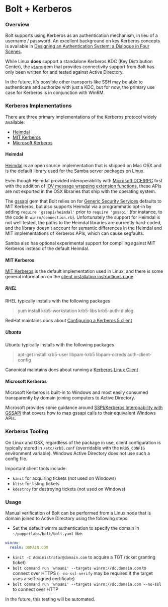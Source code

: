 # Bolt + Kerberos

### Overview

Bolt supports using Kerberos as an authentication mechanism, in lieu of a username / password. An excellent background on key Kerberos concepts is available in [Designing an Authentication System: a Dialogue in Four Scenes](https://web.mit.edu/kerberos/www/dialogue.html).

While Linux **does** support a standalone Kerberos KDC (Key Distribution Center), the [`winrm`](https://github.com/WinRb/WinRM) gem that provides connectivity support from Bolt has only been written for and tested against Active Directory.

In the future, it's possible other transports like SSH may be able to authenticate and authorize with just a KDC, but for now, the primary use case for Kerberos is in conjunction with WinRM.

### Kerberos Implementations

There are three primary implementations of the Kerberos protocol widely available:

* [Heimdal](#heimdal)
* [MIT Kerberos](#mit-kerberos)
* [Microsoft Kerberos](#microsoft-kerberos)

#### Heimdal

[Heimdal](https://www.h5l.org/) is an open source implementation that is shipped on Mac OSX and is the default library used for the Samba server packages on Linux.

Even though Heimdal provided interoperability with [Microsoft DCE/RPC](https://en.wikipedia.org/wiki/DCE/RPC) first with the addition of [IOV message wrapping extension functions](https://web.mit.edu/kerberos/krb5-latest/doc/appdev/gssapi.html#iov-message-wrapping), these APIs are not exported in the OSX libraries that ship with the operating system.

The [gssapi](https://github.com/zenchild/gssapi) gem that Bolt relies on for [Generic Security Services](https://en.wikipedia.org/wiki/Generic_Security_Services_Application_Program_Interface) defaults to MIT Kerberos, but also supports Heimdal via a programmatic opt-in by adding `require 'gssapi/heimdal'` prior to `require 'gssapi'` (for instance, to the code in `winrm/connection.rb`). Unfortunately the support for Heimdal is not well tested, the paths to the Heimdal libraries are currently hard-coded, and the library doesn't account for semantic differences in the Heimdal and MIT implementations of Kerberos APIs, which can cause segfaults.

Samba also has optional experimental support for compiling against MIT Kerberos instead of the default Heimdal.

#### MIT Kerberos

[MIT Kerberos](https://web.mit.edu/kerberos/) is the default implementation used in Linux, and there is some general information on the [client installation instructions page](https://web.mit.edu/Kerberos/www/krb5-latest/doc/admin/install_clients.html).

##### RHEL

RHEL typically installs with the following packages

> yum install krb5-workstation krb5-libs krb5-auth-dialog

RedHat maintains docs about [Configuring a Kerberos 5 client](https://access.redhat.com/documentation/en-us/red_hat_enterprise_linux/6/html/managing_smart_cards/configuring_a_kerberos_5_client)

##### Ubuntu

Ubuntu typically installs with the following packages

> apt-get install krb5-user libpam-krb5 libpam-ccreds auth-client-config

Canonical maintains docs about running a [Kerberos Linux Client](https://help.ubuntu.com/lts/serverguide/kerberos.html#kerberos-linux-client)

#### Microsoft Kerberos

Microsoft Kerberos is built-in to Windows and most easily consumed transparently by domain joining computers to Active Directory.

Microsoft provides some guidance around [SSPI/Kerberos Interopability with GSSAPI](https://docs.microsoft.com/en-us/windows/win32/secauthn/sspi-kerberos-interoperability-with-gssapi) that covers how to map gssapi calls to their equivalent Windows APIs.

### Kerberos Tooling

On Linux and OSX, regardless of the package in use, client configuration is typically stored in `/etc/krb5.conf` (overridable with the `KRB5_CONFIG` environment variable). Windows Active Directory does not use such a config file.

Important client tools include:

* `kinit` for acquiring tickets (not used on Windows)
* `klist` for listing tickets
* `kdestroy` for destroying tickets (not used on Windows)

### Usage

Manual verification of Bolt can be performed from a Linux node that is domain joined to Active Directory using the following steps:

- Set the default winrm authentication to specify the domain in `~/puppetlabs/bolt/bolt.yaml` like:

```yaml
winrm:
  realm: DOMAIN.COM
```

- `kinit -C Administrator@domain.com` to acquire a TGT (ticket granting ticket)
- `bolt command run 'whoami' --targets winrm://dc.domain.com` to connect over HTTPS (`--no-ssl-verify` may be required if the target uses a self-signed certificate)
- `bolt command run 'whoami' --targets winrm://dc.domain.com --no-ssl` to connect over HTTP

In the future, this testing will be automated.
